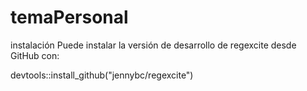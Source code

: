 # temaPersonal

instalación
Puede instalar la versión de desarrollo de regexcite desde GitHub con:

devtools::install_github("jennybc/regexcite")
